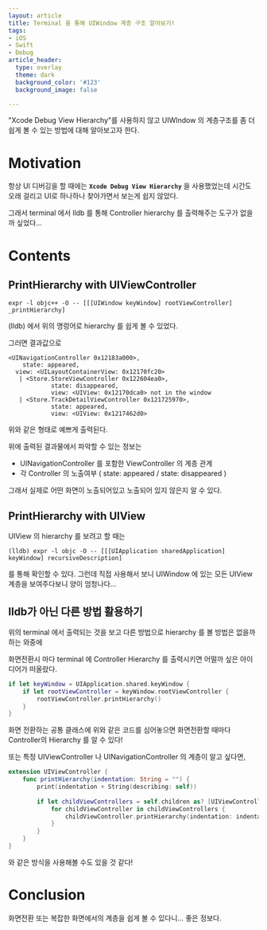 ```yaml
---
layout: article
title: Terminal 을 통해 UIWindow 계층 구조 알아보기!
tags:
- iOS
- Swift
- Debug
article_header:
  type: overlay
  theme: dark
  background_color: '#123'
  background_image: false

---
```


"Xcode Debug View Hierarchy"를 사용하지 않고 UIWIndow 의 계층구조를 좀 더 쉽게 볼 수 있는 방법에 대해 알아보고자 한다.

<!--more-->

# Motivation

항상 UI 디버깅을 할 때에는 **`Xcode Debug View Hierarchy`** 을 사용했었는데 시간도 오래 걸리고 UI로 하나하나 찾아가면서 보는게 쉽지 않았다. 

그래서 terminal 에서 lldb 를 통해 Controller hierarchy 를 출력해주는 도구가 없을까 싶었다…

# Contents

## PrintHierarchy with UIViewController

```lldb
expr -l objc++ -O -- [[[UIWindow keyWindow] rootViewController] _printHierarchy]
```

(lldb) 에서 위의 명렁어로 hierarchy 를 쉽게 볼 수 있었다. 

그러면 결과값으로 

```lldb
<UINavigationController 0x12183a000>, 
	state: appeared, 
  view: <UILayoutContainerView: 0x12170fc20>
   | <Store.StoreViewController 0x122604ea0>, 
			state: disappeared, 
			view: <UIView: 0x12170dca0> not in the window
   | <Store.TrackDetailViewController 0x121725970>, 
			state: appeared, 
			view: <UIView: 0x1217462d0>
```

위와 같은 형태로 예쁘게 출력된다. 

위에 출력된 결과물에서 파악할 수 있는 정보는 

- UINavigationController 를 포함한 ViewController 의 계층 관계
- 각 Controller 의 노출여부 ( state: appeared / state: disappeared )

그래서 실제로 어떤 화면이 노출되어있고 노출되어 있지 않은지 알 수 있다. 

## PrintHierarchy with UIView
UIView 의 hierarchy 를 보려고 할 때는
```lldb
(lldb) expr -l objc -O -- [[[UIApplication sharedApplication] keyWindow] recursiveDescription]
```
를 통해 확인할 수 있다. 그런데 직접 사용해서 보니 UIWindow 에 있는 모든 UIView 계층을 보여주다보니 양이 엄청나다...

## lldb가 아닌 다른 방법 활용하기

위의 terminal 에서 출력되는 것을 보고 다른 방법으로 hierarchy 를 볼 방법은 없을까 하는 와중에

화면전환시 마다 terminal 에 Controller Hierarchy 를 출력시키면 어떨까 싶은 아이디어가 떠올랐다. 

```swift
if let keyWindow = UIApplication.shared.keyWindow {
    if let rootViewController = keyWindow.rootViewController {
        rootViewController.printHierarchy()
    }
}
```

화면 전환하는 공통 클래스에 위와 같은 코드를 심어놓으면 화면전환할 때마다 Controller의 Hierarchy 를 알 수 있다!

또는 특정 UIViewController 나 UINavigationController 의 계층이 알고 싶다면, 

```swift
extension UIViewController {
    func printHierarchy(indentation: String = "") {
        print(indentation + String(describing: self))
        
        if let childViewControllers = self.children as? [UIViewController] {
            for childViewController in childViewControllers {
                childViewController.printHierarchy(indentation: indentation + "  ")
            }
        }
    }
}
```
와 같은 방식을 사용해볼 수도 있을 것 같다! 

# Conclusion

화면전환 또는 복잡한 화면에서의 계층을 쉽게 볼 수 있다니… 좋은 정보다.